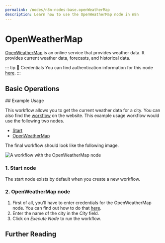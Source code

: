 ```yaml
---
permalink: /nodes/n8n-nodes-base.openWeatherMap
description: Learn how to use the OpenWeatherMap node in n8n
---
```


# OpenWeatherMap

[OpenWeatherMap](https://openweathermap.org/) is an online service that provides weather data. It provides current weather data, forecasts, and historical data.

::: tip 🔑 Credentials
You can find authentication information for this node [here](../../../credentials/OpenWeatherMap/README.md).
:::

## Basic Operations

<Resource node="n8n-nodes-base.openWeatherMap" />
## Example Usage

This workflow allows you to get the current weather data for a city. You can also find the [workflow](https://n8n.io/workflows/460) on the website. This example usage workflow would use the following two nodes.
- [Start](../../core-nodes/Start/README.md)
- [OpenWeatherMap]()

The final workflow should look like the following image.

![A workflow with the OpenWeatherMap node](./workflow.png)

### 1. Start node

The start node exists by default when you create a new workflow.

### 2. OpenWeatherMap node

1. First of all, you'll have to enter credentials for the OpenWeatherMap node. You can find out how to do that [here](../../../credentials/OpenWeatherMap/README.md).
2. Enter the name of the city in the *City* field.
3. Click on *Execute Node* to run the workflow.


## Further Reading

<FurtherReadingBlog node="OpenWeatherMap" />
